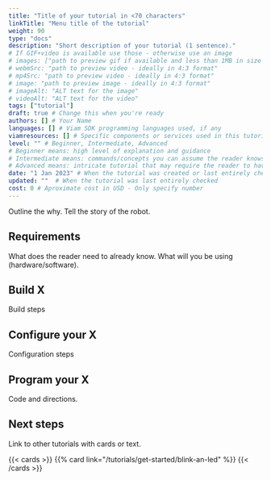 ```yaml
---
title: "Title of your tutorial in <70 characters"
linkTitle: "Menu title of the tutorial"
weight: 90
type: "docs"
description: "Short description of your tutorial (1 sentence)."
# If GIF+video is available use those - otherwise use an image
# images: ["path to preview gif if available and less than 1MB in size - otherwise path to preview image"]
# webmSrc: "path to preview video - ideally in 4:3 format"
# mp4Src: "path to preview video - ideally in 4:3 format"
# image: "path to preview image - ideally in 4:3 format"
# imageAlt: "ALT text for the image"
# videoAlt: "ALT text for the video"
tags: ["tutorial"]
draft: true # Change this when you're ready
authors: [] # Your Name
languages: [] # Viam SDK programming languages used, if any
viamresources: [] # Specific components or services used in this tutorial
level: "" # Beginner, Intermediate, Advanced
# Beginner means: high level of explanation and guidance
# Intermediate means: commands/concepts you can assume the reader knows do not need to be explained, instead link.
# Advanced means: intricate tutorial that may require the reader to have knowledge to adapt
date: "1 Jan 2023" # When the tutorial was created or last entirely checked
updated: ""  # When the tutorial was last entirely checked
cost: 0 # Aproximate cost in USD - Only specify number
---
```


Outline the why.
Tell the story of the robot.

## Requirements

What does the reader need to already know.
What will you be using (hardware/software).

## Build X

Build steps

## Configure your X

Configuration steps

## Program your X

Code and directions.

## Next steps

Link to other tutorials with cards or text.

{{< cards >}}
  {{% card link="/tutorials/get-started/blink-an-led" %}}
{{< /cards >}}
